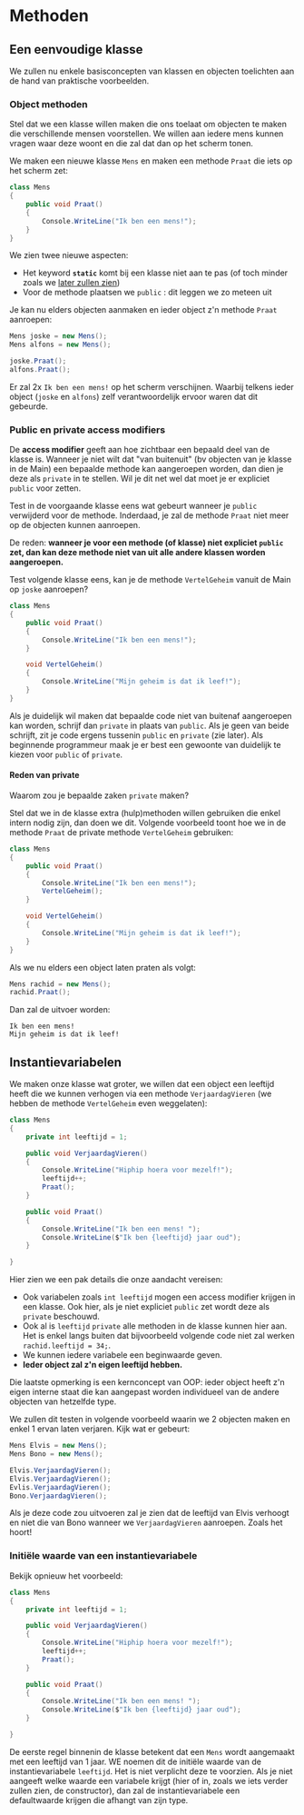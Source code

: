 # Methoden

## Een eenvoudige klasse

We zullen nu enkele basisconcepten van klassen en objecten toelichten aan de hand van praktische voorbeelden.

### Object methoden

Stel dat we een klasse willen maken die ons toelaat om objecten te maken die verschillende mensen voorstellen. We willen aan iedere mens kunnen vragen waar deze woont en die zal dat dan op het scherm tonen.

We maken een nieuwe klasse `Mens` en maken een methode `Praat` die iets op het scherm zet:

```csharp
class Mens
{
    public void Praat()
    {
        Console.WriteLine("Ik ben een mens!");
    }
}
```

We zien twee nieuwe aspecten:

* Het keyword **`static`** komt bij een klasse niet aan te pas \(of toch minder zoals we [later zullen zien](../h10-geavanceerde-klassen-en-objecten/5_static.md)\)
* Voor de methode plaatsen we `public` : dit leggen we zo meteen uit

Je kan nu elders objecten aanmaken en ieder object z'n methode `Praat` aanroepen:

```csharp
Mens joske = new Mens();
Mens alfons = new Mens();

joske.Praat();
alfons.Praat();
```

Er zal 2x `Ik ben een mens!` op het scherm verschijnen. Waarbij telkens ieder object \(`joske` en `alfons`\) zelf verantwoordelijk ervoor waren dat dit gebeurde.

### Public en private access modifiers

De **access modifier** geeft aan hoe zichtbaar een bepaald deel van de klasse is. Wanneer je niet wilt dat "van buitenuit" \(bv objecten van je klasse in de Main\) een bepaalde methode kan aangeroepen worden, dan dien je deze als `private` in te stellen. Wil je dit net wel dat moet je er expliciet `public` voor zetten.

Test in de voorgaande klasse eens wat gebeurt wanneer je `public` verwijderd voor de methode. Inderdaad, je zal de methode `Praat` niet meer op de objecten kunnen aanroepen.

De reden: **wanneer je voor een methode \(of klasse\) niet expliciet `public` zet, dan kan deze methode niet van uit alle andere klassen worden aangeroepen.**

Test volgende klasse eens, kan je de methode `VertelGeheim` vanuit de Main op `joske` aanroepen?

```csharp
class Mens
{
    public void Praat()
    {
        Console.WriteLine("Ik ben een mens!");
    }

    void VertelGeheim()
    {
        Console.WriteLine("Mijn geheim is dat ik leef!");
    }
}
```

Als je duidelijk wil maken dat bepaalde code niet van buitenaf aangeroepen kan worden, schrijf dan `private` in plaats van `public`. Als je geen van beide schrijft, zit je code ergens tussenin `public` en `private` \(zie later\). Als beginnende programmeur maak je er best een gewoonte van duidelijk te kiezen voor `public` of `private`.

#### Reden van private

Waarom zou je bepaalde zaken `private` maken?

Stel dat we in de klasse extra \(hulp\)methoden willen gebruiken die enkel intern nodig zijn, dan doen we dit. Volgende voorbeeld toont hoe we in de methode `Praat` de private methode `VertelGeheim` gebruiken:

```csharp
class Mens
{
    public void Praat()
    {
        Console.WriteLine("Ik ben een mens!");
        VertelGeheim();
    }

    void VertelGeheim()
    {
        Console.WriteLine("Mijn geheim is dat ik leef!");
    }
}
```

Als we nu elders een object laten praten als volgt:

```csharp
Mens rachid = new Mens();
rachid.Praat();
```

Dan zal de uitvoer worden:

```text
Ik ben een mens!
Mijn geheim is dat ik leef!
```

## Instantievariabelen

We maken onze klasse wat groter, we willen dat een object een leeftijd heeft die we kunnen verhogen via een methode `VerjaardagVieren` \(we hebben de methode `VertelGeheim` even weggelaten\):

```csharp
class Mens
{
    private int leeftijd = 1;

    public void VerjaardagVieren()
    {
        Console.WriteLine("Hiphip hoera voor mezelf!");
        leeftijd++;
        Praat();
    }

    public void Praat()
    {
        Console.WriteLine("Ik ben een mens! ");
        Console.WriteLine($"Ik ben {leeftijd} jaar oud");
    }

}
```

Hier zien we een pak details die onze aandacht vereisen:

* Ook variabelen zoals `int leeftijd` mogen een access modifier krijgen in een klasse. Ook hier, als je niet expliciet `public` zet wordt deze als `private` beschouwd.
* Ook al is `leeftijd` `private` alle methoden in de klasse kunnen hier aan. Het is enkel langs buiten dat bijvoorbeeld volgende code niet zal werken `rachid.leeftijd = 34;`.
* We kunnen iedere variabele een beginwaarde geven.
* **Ieder object zal z'n eigen leeftijd hebben.**

Die laatste opmerking is een kernconcept van OOP: ieder object heeft z'n eigen interne staat die kan aangepast worden individueel van de andere objecten van hetzelfde type.

We zullen dit testen in volgende voorbeeld waarin we 2 objecten maken en enkel 1 ervan laten verjaren. Kijk wat er gebeurt:

```csharp
Mens Elvis = new Mens();
Mens Bono = new Mens();

Elvis.VerjaardagVieren();
Elvis.VerjaardagVieren();
Evlis.VerjaardagVieren();
Bono.VerjaardagVieren();
```

Als je deze code zou uitvoeren zal je zien dat de leeftijd van Elvis verhoogt en niet die van Bono wanneer we `VerjaardagVieren` aanroepen. Zoals het hoort!

### Initiële waarde van een instantievariabele

Bekijk opnieuw het voorbeeld:

```csharp
class Mens
{
    private int leeftijd = 1;

    public void VerjaardagVieren()
    {
        Console.WriteLine("Hiphip hoera voor mezelf!");
        leeftijd++;
        Praat();
    }

    public void Praat()
    {
        Console.WriteLine("Ik ben een mens! ");
        Console.WriteLine($"Ik ben {leeftijd} jaar oud");
    }

}
```

De eerste regel binnenin de klasse betekent dat een `Mens` wordt aangemaakt met een leeftijd van 1 jaar. WE noemen dit de initiële waarde van de instantievariabele `leeftijd`. Het is niet verplicht deze te voorzien. Als je niet aangeeft welke waarde een variabele krijgt \(hier of in, zoals we iets verder zullen zien, de constructor\), dan zal de instantievariabele een defaultwaarde krijgen die afhangt van zijn type.

